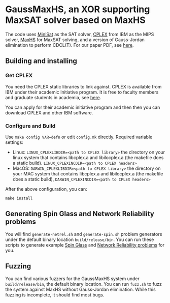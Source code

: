 # GaussMaxHS, an XOR supporting MaxSAT solver based on MaxHS

The code uses [MiniSat](https://github.com/niklasso/minisat) as the SAT solver, [CPLEX](https://community.ibm.com/community/user/datascience/blogs/xavier-nodet1/2020/07/09/cplex-free-for-students?mhsrc=ibmsearch_a&mhq=cplex) from IBM as the MIPS solver, [MaxHS](https://github.com/fbacchus/MaxHS) for MaxSAT solving, and a version of Gauss-Jordan elimination to perform CDCL(T). For our paper PDF, see [here](https://proceedings.kr.org/2021/55/kr2021-0055-soos-et-al.pdf).


## Building and installing
### Get CPLEX

You need the CPLEX static libraries to link against. CPLEX is
available from IBM under their academic Initiative program. It is
free to faculty members and graduate students in academia, see [here](https://community.ibm.com/community/user/datascience/blogs/xavier-nodet1/2020/07/09/cplex-free-for-students?mhsrc=ibmsearch_a&mhq=cplex).

You can apply for their academic initiative program and then then you
can download CPLEX and other IBM software.

### Configure and Build
Use `make config VAR=defn` or edit `config.mk` directly. Required variable settings:

- Linux: `LINUX_CPLEXLIBDIR=<path to CPLEX library>` the directory on your linux system that contains libcplex.a and libilocplex.a (the makefile does a static build). `LINUX_CPLEXINCDIR=<path to CPLEX headers>`
- MacOS: `DARWIN_CPLEXLIBDIR=<path to CPLEX library>` the directory on your MAC system that contains libcplex.a and libilocplex.a (the makefile does a static build), `DARWIN_CPLEXINCDIR=<path to CPLEX headers>`


After the above configuration, you can:
```
make install
```

## Generating Spin Glass and Network Reliability problems
You will find `generate-netrel.sh` and `generate-spin.sh` problem generators under the default binary location `build/release/bin`. You can run these scripts to generate example [Spin Glass](https://cs.stanford.edu/~ermon/papers/rademacher-aaai2018.pdf) and [Network Reliability problems](https://www.comp.nus.edu.sg/~meel/Papers/AAAI17.pdf) for you.


## Fuzzing
You can find various fuzzers for the GaussMaxHS system under `build/release/bin`, the default binary location. You can run `fuzz.sh` to fuzz the system against MaxHS without Gauss-Jordan elimination. While this fuzzing is incomplete, it should find most bugs.
